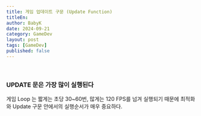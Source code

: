 ```yaml
---
title: 게임 업데이트 구문 (Update Function)
titleEn:
author: BabyK
date: 2024-09-21
category: GameDev
layout: post
tags: [GameDev]
published: false
---
```

<br>

### UPDATE 문은 가장 많이 실행된다
게임 Loop 는 짧게는 초당 30~60번, 많게는 120 FPS를 넘겨 실행되기 때문에 최적화와 Update 구문 안에서의 실행순서가 매우 중요하다.
